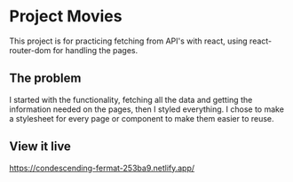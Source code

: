 # Project Movies

This project is for practicing fetching from API's with react, using react-router-dom for handling the pages.

## The problem

I started with the functionality, fetching all the data and getting the information needed on the pages, then I styled everything. I chose to make a stylesheet for every page or component to make them easier to reuse.

## View it live

https://condescending-fermat-253ba9.netlify.app/
